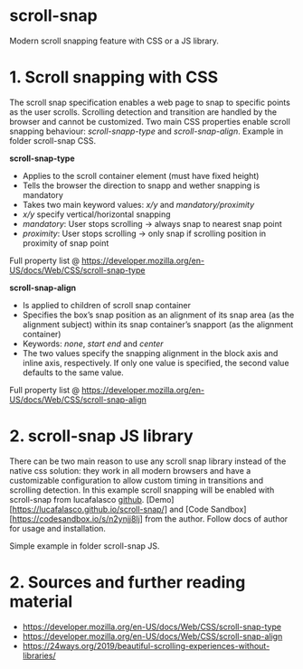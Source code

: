 # scroll-snap

Modern scroll snapping feature with CSS or a JS library.

# 1. Scroll snapping with CSS

The scroll snap specification enables a web page to snap to specific points as the user scrolls. Scrolling detection and transition are handled by the browser and cannot be customized. Two main CSS properties enable scroll snapping behaviour: _scroll-snapp-type_ and _scroll-snap-align_. Example in folder scroll-snap CSS.

**scroll-snap-type**

- Applies to the scroll container element (must have fixed height)
- Tells the browser the direction to snapp and wether snapping is mandatory
- Takes two main keyword values: _x/y_ and _mandatory/proximity_
- _x/y_ specify vertical/horizontal snapping
- _mandatory_: User stops scrolling -> always snap to nearest snap point
- _proximity_: User stops scrolling -> only snap if scrolling position in proximity of snap point

Full property list @ https://developer.mozilla.org/en-US/docs/Web/CSS/scroll-snap-type

**scroll-snap-align**

- Is applied to children of scroll snap container
- Specifies the box’s snap position as an alignment of its snap area (as the alignment subject) within its snap container’s snapport (as the alignment container)
- Keywords: _none_, _start end_ and _center_
- The two values specify the snapping alignment in the block axis and inline axis, respectively. If only one value is specified, the second value defaults to the same value.

Full property list @ https://developer.mozilla.org/en-US/docs/Web/CSS/scroll-snap-align

# 2. scroll-snap JS library

There can be two main reason to use any scroll snap library instead of the native css solution: they work in all modern browsers and have a customizable configuration to allow custom timing in transitions and scrolling detection. In this example scroll snapping will be enabled with scroll-snap from lucafalasco [github](https://github.com/lucafalasco/scroll-snap). [Demo][https://lucafalasco.github.io/scroll-snap/] and [Code Sandbox][https://codesandbox.io/s/n2ynjj8lj] from the author. Follow docs of author for usage and installation.

Simple example in folder scroll-snap JS.

# 2. Sources and further reading material

- https://developer.mozilla.org/en-US/docs/Web/CSS/scroll-snap-type
- https://developer.mozilla.org/en-US/docs/Web/CSS/scroll-snap-align
- https://24ways.org/2019/beautiful-scrolling-experiences-without-libraries/
